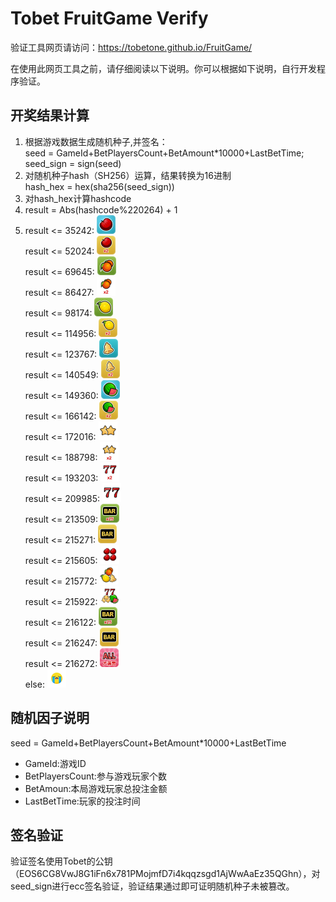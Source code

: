 # Tobet FruitGame Verify

验证工具网页请访问：https://tobetone.github.io/FruitGame/

在使用此网页工具之前，请仔细阅读以下说明。你可以根据如下说明，自行开发程序验证。
## 开奖结果计算
  1. 根据游戏数据生成随机种子,并签名：  
    seed = GameId+BetPlayersCount+BetAmount*10000+LastBetTime;  
    seed_sign = sign(seed)  
  2. 对随机种子hash（SH256）运算，结果转换为16进制  
    hash_hex = hex(sha256(seed_sign))   
  3. 对hash_hex计算hashcode
  4. result = Abs(hashcode%220264) + 1
  5. result <= 35242: <img src="https://github.com/TobetOne/FruitGame/blob/master/image/apple.png" height="30px" width="30px"/><br>
     result <= 52024: <img src="https://github.com/TobetOne/FruitGame/blob/master/image/apple_s.png" height="30px" width="30px"/><br>
     result <= 69645: <img src="https://github.com/TobetOne/FruitGame/blob/master/image/orange.png" height="30px" width="30px"/><br>
     result <= 86427: <img src="https://github.com/TobetOne/FruitGame/blob/master/image/orange_s.png" height="30px" width="30px"/><br>
     result <= 98174: <img src="https://github.com/TobetOne/FruitGame/blob/master/image/pawpaw.png" height="30px" width="30px"/><br>
     result <= 114956: <img src="https://github.com/TobetOne/FruitGame/blob/master/image/pawpaw_s.png" height="30px" width="30px"/><br>
     result <= 123767: <img src="https://github.com/TobetOne/FruitGame/blob/master/image/bell.png" height="30px" width="30px"/><br>
     result <= 140549: <img src="https://github.com/TobetOne/FruitGame/blob/master/image/bell_s.png" height="30px" width="30px"/><br>
     result <= 149360: <img src="https://github.com/TobetOne/FruitGame/blob/master/image/watermelon.png" height="30px" width="30px"/><br>
     result <= 166142: <img src="https://github.com/TobetOne/FruitGame/blob/master/image/watermelon_s.png" height="30px" width="30px"/><br>
     result <= 172016: <img src="https://github.com/TobetOne/FruitGame/blob/master/image/star.png" height="30px" width="30px"/><br>
     result <= 188798: <img src="https://github.com/TobetOne/FruitGame/blob/master/image/star_s.png" height="30px" width="30px"/><br>
     result <= 193203: <img src="https://github.com/TobetOne/FruitGame/blob/master/image/77.png" height="30px" width="30px"/><br>
     result <= 209985: <img src="https://github.com/TobetOne/FruitGame/blob/master/image/77_s.png" height="30px" width="30px"/><br>
     result <= 213509: <img src="https://github.com/TobetOne/FruitGame/blob/master/image/bar_s.png" height="30px" width="30px"/><br>
     result <= 215271: <img src="https://github.com/TobetOne/FruitGame/blob/master/image/bar.png" height="30px" width="30px"/><br>
     result <= 215605: <img src="https://github.com/TobetOne/FruitGame/blob/master/image/sixi.png" height="30px" width="30px"/><br>
     result <= 215772: <img src="https://github.com/TobetOne/FruitGame/blob/master/image/smallternary.png" height="30px" width="30px"/><br>
     result <= 215922: <img src="https://github.com/TobetOne/FruitGame/blob/master/image/largeternary.png" height="30px" width="30px"/><br>
     result <= 216122: <img src="https://github.com/TobetOne/FruitGame/blob/master/image/bar_s.png" height="30px" width="30px"/><br>
     result <= 216247: <img src="https://github.com/TobetOne/FruitGame/blob/master/image/bar.png" height="30px" width="30px"/><br>
     result <= 216272: <img src="https://github.com/TobetOne/FruitGame/blob/master/image/all.png" height="30px" width="30px"/><br>
     else: <img src="https://github.com/TobetOne/FruitGame/blob/master/image/none.png" height="30px" width="30px"/><br>

## 随机因子说明
   seed = GameId+BetPlayersCount+BetAmount*10000+LastBetTime
*  GameId:游戏ID
*  BetPlayersCount:参与游戏玩家个数
*  BetAmoun:本局游戏玩家总投注金额
*  LastBetTime:玩家的投注时间
## 签名验证
   验证签名使用Tobet的公钥（EOS6CG8VwJ8G1iFn6x781PMojmfD7i4kqqzsgd1AjWwAaEz35QGhn），对seed_sign进行ecc签名验证，验证结果通过即可证明随机种子未被篡改。
